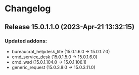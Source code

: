 # Changelog

## Release 15.0.1.1.0 (2023-Apr-21 13:32:15)

### Updated addons:

- bureaucrat_helpdesk_lite (15.0.1.6.0 -> 15.0.1.7.0)
- crnd_service_desk (15.0.1.5.0 -> 15.0.1.6.0)
- crnd_wsd (15.0.1.104.0 -> 15.0.1.106.1)
- generic_request (15.0.3.8.0 -> 15.0.3.11.0)

